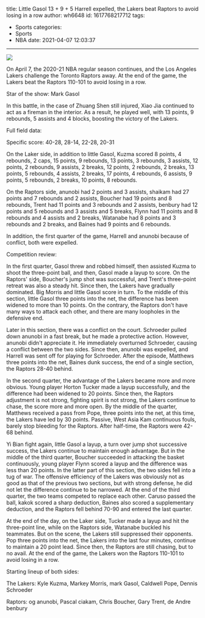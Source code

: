 title: Little Gasol 13 + 9 + 5 Harrell expelled, the Lakers beat Raptors to avoid losing in a row
author: wh6648
id: 1617768217712
tags: 
- Sports
categories: 
- Sports
- NBA
date: 2021-04-07 12:03:37
---
![](https://p1.itc.cn/images01/20210407/918043fd981d47c1b2785fd08ac95890.jpeg)


On April 7, the 2020-21 NBA regular season continues, and the Los Angeles Lakers challenge the Toronto Raptors away. At the end of the game, the Lakers beat the Raptors 110-101 to avoid losing in a row.

Star of the show: Mark Gasol

In this battle, in the case of Zhuang Shen still injured, Xiao Jia continued to act as a fireman in the interior. As a result, he played well, with 13 points, 9 rebounds, 5 assists and 4 blocks, boosting the victory of the Lakers.

Full field data:

Specific score: 40-28, 28-14, 22-28, 20-31

On the Laker side, in addition to little Gasol, Kuzma scored 8 points, 4 rebounds, 2 caps, 15 points, 9 rebounds, 13 points, 3 rebounds, 3 assists, 12 points, 2 rebounds, 9 assists, 2 breaks, 12 points, 2 rebounds, 2 breaks, 13 points, 5 rebounds, 4 assists, 2 breaks, 17 points, 4 rebounds, 6 assists, 9 points, 5 rebounds, 2 breaks, 10 points, 8 rebounds.

On the Raptors side, anunobi had 2 points and 3 assists, shaikam had 27 points and 7 rebounds and 2 assists, Boucher had 19 points and 8 rebounds, Trent had 11 points and 3 rebounds and 2 assists, benbury had 12 points and 5 rebounds and 3 assists and 5 breaks, Flynn had 11 points and 8 rebounds and 4 assists and 2 breaks, Watanabe had 8 points and 3 rebounds and 2 breaks, and Baines had 9 points and 6 rebounds.

In addition, the first quarter of the game, Harrell and anunobi because of conflict, both were expelled.

Competition review:

In the first quarter, Gasol threw and robbed himself, then assisted Kuzma to shoot the three-point ball, and then, Gasol made a layup to score. On the Raptors' side, Boucher's jump shot was successful, and Trent's three-point retreat was also a steady hit. Since then, the Lakers have gradually dominated. Big Morris and little Gasol score in turn. To the middle of this section, little Gasol three points into the net, the difference has been widened to more than 10 points. On the contrary, the Raptors don't have many ways to attack each other, and there are many loopholes in the defensive end.

Later in this section, there was a conflict on the court. Schroeder pulled down anunobi in a fast break, but he made a protective action. However, anunobi didn't appreciate it. He immediately overturned Schroeder, causing a conflict between the two sides. Since then, anunobi was expelled, and Harrell was sent off for playing for Schroeder. After the episode, Matthews three points into the net, Baines dunk success, the end of a single section, the Raptors 28-40 behind.

In the second quarter, the advantage of the Lakers became more and more obvious. Young player Horton Tucker made a layup successfully, and the difference had been widened to 20 points. Since then, the Raptors adjustment is not strong, fighting spirit is not strong, the Lakers continue to chase, the score more and more open. By the middle of the quarter, Matthews received a pass from Pope, three points into the net, at this time, the Lakers have led by 30 points. Passive, West Asia Kam continuous fouls, barely stop bleeding for the Raptors. After half-time, the Raptors were 42-68 behind.

Yi Bian fight again, little Gasol a layup, a turn over jump shot successive success, the Lakers continue to maintain enough advantage. But in the middle of the third quarter, Boucher succeeded in attacking the basket continuously, young player Flynn scored a layup and the difference was less than 20 points. In the latter part of this section, the two sides fell into a tug of war. The offensive efficiency of the Lakers was obviously not as good as that of the previous two sections, but with strong defense, he did not let the difference continue to be narrowed. At the end of the third quarter, the two teams competed to replace each other. Caruso passed the ball, kakok scored a sharp deduction, Baines also scored a supplementary deduction, and the Raptors fell behind 70-90 and entered the last quarter.

At the end of the day, on the Laker side, Tucker made a layup and hit the three-point line, while on the Raptors side, Watanabe buckled his teammates. But on the scene, the Lakers still suppressed their opponents. Pop three points into the net, the Lakers into the last four minutes, continue to maintain a 20 point lead. Since then, the Raptors are still chasing, but to no avail. At the end of the game, the Lakers won the Raptors 110-101 to avoid losing in a row.

Starting lineup of both sides:

The Lakers: Kyle Kuzma, Markey Morris, mark Gasol, Caldwell Pope, Dennis Schroeder

Raptors: og anunobi, Pascal ciakam, Chris Boucher, Gary Trent, de Andre benbury

